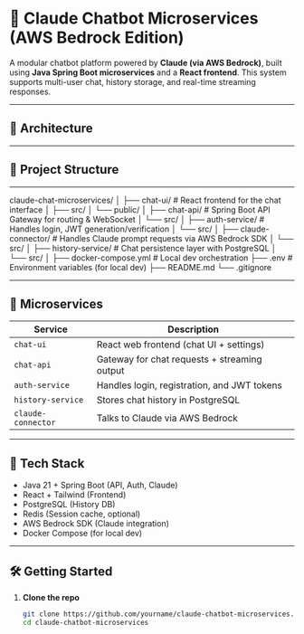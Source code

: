 # 🤖 Claude Chatbot Microservices (AWS Bedrock Edition)

A modular chatbot platform powered by **Claude (via AWS Bedrock)**, built using **Java Spring Boot microservices** and a **React frontend**. This system supports multi-user chat, history storage, and real-time streaming responses.

---

## 🧭 Architecture

---

## 📁 Project Structure

---
claude-chat-microservices/
│
├── chat-ui/                   # React frontend for the chat interface
│   ├── src/
│   └── public/
│
├── chat-api/                  # Spring Boot API Gateway for routing & WebSocket
│   └── src/
│
├── auth-service/              # Handles login, JWT generation/verification
│   └── src/
│
├── claude-connector/          # Handles Claude prompt requests via AWS Bedrock SDK
│   └── src/
│
├── history-service/           # Chat persistence layer with PostgreSQL
│   └── src/
│
├── docker-compose.yml         # Local dev orchestration
├── .env                       # Environment variables (for local dev)
├── README.md
└── .gitignore


---

## 🔧 Microservices

| Service              | Description                                  |
|----------------------|----------------------------------------------|
| `chat-ui`            | React web frontend (chat UI + settings)      |
| `chat-api`           | Gateway for chat requests + streaming output |
| `auth-service`       | Handles login, registration, and JWT tokens  |
| `history-service`    | Stores chat history in PostgreSQL            |
| `claude-connector`   | Talks to Claude via AWS Bedrock              |

---

## 🚀 Tech Stack

- Java 21 + Spring Boot (API, Auth, Claude)
- React + Tailwind (Frontend)
- PostgreSQL (History DB)
- Redis (Session cache, optional)
- AWS Bedrock SDK (Claude integration)
- Docker Compose (for local dev)

---

## 🛠️ Getting Started

1. **Clone the repo**
   ```bash
   git clone https://github.com/yourname/claude-chatbot-microservices.git
   cd claude-chatbot-microservices
